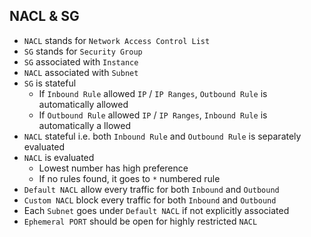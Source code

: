 ## NACL & SG

- `NACL` stands for `Network Access Control List`
- `SG` stands for `Security Group`
- `SG` associated with `Instance`
- `NACL` associated with `Subnet`
- `SG` is stateful
  - If `Inbound Rule` allowed `IP` / `IP Ranges`, `Outbound Rule` is automatically allowed
  - If `Outbound Rule` allowed `IP` / `IP Ranges`, `Inbound Rule` is automatically a llowed
- `NACL` stateful i.e. both `Inbound Rule` and `Outbound Rule` is separately evaluated
- `NACL` is evaluated
  - Lowest number has high preference
  - If no rules found, it goes to `*` numbered rule
- `Default NACL` allow every traffic for both `Inbound` and `Outbound`
- `Custom NACL` block every traffic for both `Inbound` and `Outbound`
- Each `Subnet` goes under `Default NACL` if not explicitly associated
- `Ephemeral PORT` should be open for highly restricted `NACL`

